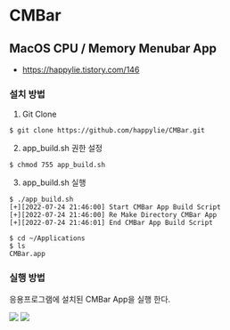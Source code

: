 # CMBar
## MacOS CPU / Memory Menubar App 
- https://happylie.tistory.com/146

### 설치 방법
1. Git Clone
```
$ git clone https://github.com/happylie/CMBar.git
```
2. app_build.sh 권한 설정
```
$ chmod 755 app_build.sh
```
3. app_build.sh 실행
```
$ ./app_build.sh
[+][2022-07-24 21:46:00] Start CMBar App Build Script
[+][2022-07-24 21:46:00] Re Make Directory CMBar App
[+][2022-07-24 21:46:01] End CMBar App Build Script

$ cd ~/Applications
$ ls 
CMBar.app
```
### 실행 방법
응용프로그램에 설치된 CMBar App을 실행 한다.

<img src="https://user-images.githubusercontent.com/24468970/180647861-b033c4a7-f45e-491f-854d-1236f196d4e1.png">
<img src="https://user-images.githubusercontent.com/24468970/180647866-bda84fdc-1588-417a-b99e-5cebeeec8a54.png">
